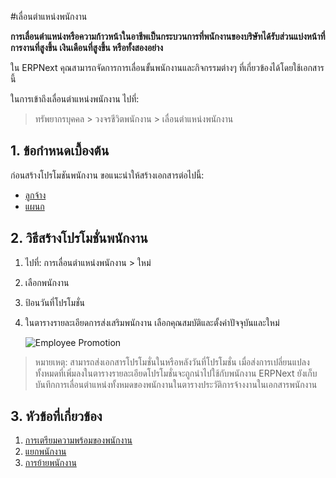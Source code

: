 <!-- add-breadcrumbs -->
#เลื่อนตำแหน่งพนักงาน

**การเลื่อนตำแหน่งหรือความก้าวหน้าในอาชีพเป็นกระบวนการที่พนักงานของบริษัทได้รับส่วนแบ่งหน้าที่การงานที่สูงขึ้น เงินเดือนที่สูงขึ้น หรือทั้งสองอย่าง**

ใน ERPNext คุณสามารถจัดการการเลื่อนขั้นพนักงานและกิจกรรมต่างๆ ที่เกี่ยวข้องได้โดยใช้เอกสารนี้

ในการเข้าถึงเลื่อนตำแหน่งพนักงาน ไปที่:

> ทรัพยากรบุคคล > วงจรชีวิตพนักงาน > เลื่อนตำแหน่งพนักงาน


## 1. ข้อกำหนดเบื้องต้น

ก่อนสร้างโปรโมชันพนักงาน ขอแนะนำให้สร้างเอกสารต่อไปนี้:

* [ลูกจ้าง](/docs/user/manual/th/human-resources/employee)
* [แผนก](/docs/user/manual/th/human-resources/department)


## 2. วิธีสร้างโปรโมชั่นพนักงาน

1. ไปที่: การเลื่อนตำแหน่งพนักงาน > ใหม่
1. เลือกพนักงาน
1. ป้อนวันที่โปรโมชั่น
1. ในตารางรายละเอียดการส่งเสริมพนักงาน เลือกคุณสมบัติและตั้งค่าปัจจุบันและใหม่

    <img class="screenshot" alt="Employee Promotion" src="{{docs_base_url}}/assets/img/human-resources/employee-promotion.png">

> หมายเหตุ: สามารถส่งเอกสารโปรโมชั่นในหรือหลังวันที่โปรโมชั่น เมื่อส่งการเปลี่ยนแปลงทั้งหมดที่เพิ่มลงในตารางรายละเอียดโปรโมชั่นจะถูกนำไปใช้กับพนักงาน ERPNext ยังเก็บบันทึกการเลื่อนตำแหน่งทั้งหมดของพนักงานในตารางประวัติการจ้างงานในเอกสารพนักงาน


## 3. หัวข้อที่เกี่ยวข้อง

1. [การเตรียมความพร้อมของพนักงาน](/docs/user/manual/th/human-resources/employee-onboarding)
1. [แยกพนักงาน](/docs/user/manual/th/human-resources/employee-separation)
1. [การย้ายพนักงาน](/docs/user/manual/th/human-resources/employee_transfer)





